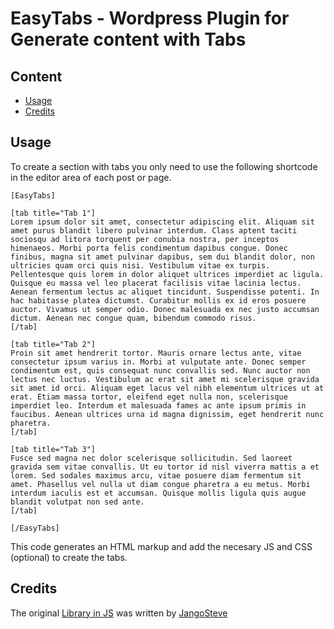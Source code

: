 # EasyTabs - Wordpress Plugin for Generate content with Tabs #

## Content ##
- [Usage](#Usage)
- [Credits](#Credits)

## Usage ##

To create a section with tabs you only need to use the following shortcode in the editor area of each post or page.

```
[EasyTabs]

[tab title="Tab 1"]
Lorem ipsum dolor sit amet, consectetur adipiscing elit. Aliquam sit amet purus blandit libero pulvinar interdum. Class aptent taciti sociosqu ad litora torquent per conubia nostra, per inceptos himenaeos. Morbi porta felis condimentum dapibus congue. Donec finibus, magna sit amet pulvinar dapibus, sem dui blandit dolor, non ultricies quam orci quis nisi. Vestibulum vitae ex turpis. Pellentesque quis lorem in dolor aliquet ultrices imperdiet ac ligula. Quisque eu massa vel leo placerat facilisis vitae lacinia lectus. Aenean fermentum lectus ac aliquet tincidunt. Suspendisse potenti. In hac habitasse platea dictumst. Curabitur mollis ex id eros posuere auctor. Vivamus ut semper odio. Donec malesuada ex nec justo accumsan dictum. Aenean nec congue quam, bibendum commodo risus.
[/tab]

[tab title="Tab 2"]
Proin sit amet hendrerit tortor. Mauris ornare lectus ante, vitae consectetur ipsum varius in. Morbi at vulputate ante. Donec semper condimentum est, quis consequat nunc convallis sed. Nunc auctor non lectus nec luctus. Vestibulum ac erat sit amet mi scelerisque gravida sit amet id orci. Aliquam eget lacus vel nibh elementum ultrices ut at erat. Etiam massa tortor, eleifend eget nulla non, scelerisque imperdiet leo. Interdum et malesuada fames ac ante ipsum primis in faucibus. Aenean ultrices urna id magna dignissim, eget hendrerit nunc pharetra.
[/tab]

[tab title="Tab 3"]
Fusce sed magna nec dolor scelerisque sollicitudin. Sed laoreet gravida sem vitae convallis. Ut eu tortor id nisl viverra mattis a et lorem. Sed sodales maximus arcu, vitae posuere diam fermentum sit amet. Phasellus vel nulla ut diam congue pharetra a eu metus. Morbi interdum iaculis est et accumsan. Quisque mollis ligula quis augue blandit volutpat non sed ante.
[/tab]

[/EasyTabs]
```

This code generates an HTML markup and add the necesary JS and CSS (optional) to create the tabs.

## Credits ## 

The original [Library in JS](https://github.com/JangoSteve/jQuery-EasyTabs) was written by [JangoSteve](https://github.com/JangoSteve)
